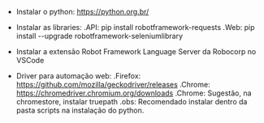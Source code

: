 - Instalar o python:
https://python.org.br/

- Instalar as libraries:
.API: pip install robotframework-requests 
.Web: pip install --upgrade robotframework-seleniumlibrary 

- Instalar a extensão Robot Framework Language Server da Robocorp no VSCode

- Driver para automação web:
.Firefox: https://github.com/mozilla/geckodriver/releases 
.Chrome: https://chromedriver.chromium.org/downloads 
.Chrome: Sugestão, na chromestore, instalar truepath
.obs: Recomendado instalar dentro da pasta scripts na instalação do python. 